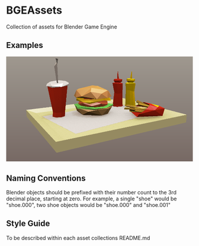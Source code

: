 # BGEAssets
Collection of assets for Blender Game Engine

## Examples

![Carnival Collection](./preview.png?raw=true)


## Naming Conventions
Blender objects should be prefixed with their number count to the 3rd decimal place, starting at zero.
For example, a single "shoe" would be "shoe.000", two shoe objects would be "shoe.000" and "shoe.001"


## Style Guide
To be described within each asset collections README.md
